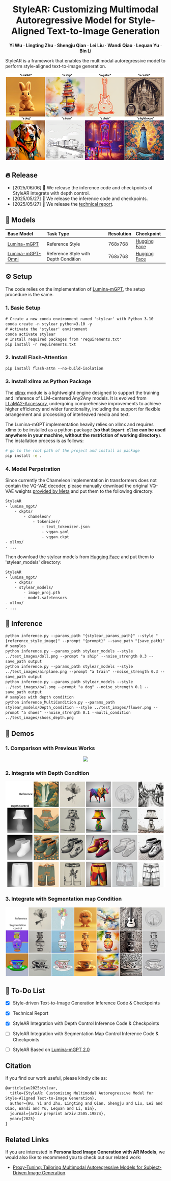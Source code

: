 <div align="center">
<h1>StyleAR: Customizing Multimodal Autoregressive Model for Style-Aligned Text-to-Image Generation</h1>

**Yi Wu** · **Lingting Zhu** · **Shengju Qian** · **Lei Liu** · **Wandi Qiao** · **Lequan Yu** · **Bin Li**

</div>

StyleAR is a framework that enables the multimodal autoregressive model to perform style-aligned text-to-image generation.

<div align="center">
<img src='assets/teaser.png' width = 875 >
</div>

## 🔥 Release
- [2025/06/06] 🎉 We release the inference code and checkpoints of StyleAR integrate with depth control.
- [2025/05/27] 🎉 We release the inference code and checkpoints.
- [2025/05/27] 🎉 We release the [technical report](https://arxiv.org/abs/2505.19874).

## 🧰 Models
|Base Model| Task Type | Resolution | Checkpoint |
|:---------|:---------|:--------|:--------|
|[Lumina-mGPT](https://huggingface.co/Alpha-VLLM/Lumina-mGPT-7B-768)| Reference Style |768x768|[Hugging Face](https://huggingface.co/Ani2017/StyleAR)|
|[Lumina-mGPT-Omni](https://huggingface.co/Alpha-VLLM/Lumina-mGPT-7B-768-Omni)| Reference Style with Depth Condition|768x768|[Hugging Face](https://huggingface.co/Ani2017/StyleAR/tree/main/Depth_condition)|

## ⚙️ Setup
The code relies on the implementation of [Lumina-mGPT](https://github.com/Alpha-VLLM/Lumina-mGPT/tree/main), the setup procedure is the same.
### 1. Basic Setup

```
# Create a new conda environment named 'stylear' with Python 3.10
conda create -n stylear python=3.10 -y
# Activate the 'stylear' environment
conda activate stylear
# Install required packages from 'requirements.txt'
pip install -r requirements.txt
```

### 2. Install Flash-Attention
```
pip install flash-attn --no-build-isolation
```

### 3. Install xllmx as Python Package
The [xllmx](./xllmx) module is a lightweight engine designed to support the training and inference of
LLM-centered Any2Any models. It is evolved from [LLaMA2-Accessory](https://github.com/Alpha-VLLM/LLaMA2-Accessory), undergoing comprehensive improvements to achieve higher efficiency and
wider functionality, including the support for flexible arrangement and processing of interleaved media and text.

The Lumina-mGPT implementation heavily relies on xllmx and requires xllmx to be installed as a python package (**so that `import xllmx` can be used anywhere in your machine, without the restriction of working directory**).
The installation process is as follows:
```bash
# go to the root path of the project and install as package
pip install -e .
```

### 4. Model Perpetration
Since currently the Chameleon implementation in transformers does not contain the VQ-VAE decoder, please manually download the original VQ-VAE weights [provided by Meta](https://github.com/facebookresearch/chameleon) and
put them to the following directory:

```
StyleAR
- lumina_mgpt/
    - ckpts/
        - chameleon/
            - tokenizer/
                - text_tokenizer.json
                - vqgan.yaml
                - vqgan.ckpt
- xllmx/
- ...
```

Then download the stylear models from [Hugging Face](https://huggingface.co/Ani2017/StyleAR) and put them to 'stylear_models' directory:

```
StyleAR
- lumina_mgpt/
    - ckpts/
    - stylear_models/
        - image_proj.pth
        - model.safetensors
- xllmx/
- ...
```

## 💫 Inference
```
python inference.py --params_path "{stylear_params_path}" --style "{reference_style_image}" --prompt "{prompt}" --save_path "{save_path}"
# samples
python inference.py --params_path stylear_models --style ../test_images/doll.png --prompt "a ship" --noise_strength 0.3 --save_path output
python inference.py --params_path stylear_models --style ../test_images/airplane.png --prompt "a train" --noise_strength 0.3 --save_path output
python inference.py --params_path stylear_models --style ../test_images/owl.png --prompt "a dog" --noise_strength 0.1 --save_path output
# samples with depth condition
python inference_MultiCondition.py --params_path stylear_models/Depth_condition --style ../test_images/flower.png --prompt "a shoes" --noise_strength 0.1 --multi_condition ../test_images/shoes_depth.png
```

## 🔆 Demos

### 1. Comparison with Previous Works

<p align="center">
  <img src="assets/comparison.png">
</p>

### 2. Integrate with Depth Condition

<p align="center">
  <img src="assets/depth.png">
</p>

### 3. Integrate with Segmentation map Condition

<p align="center">
  <img src="assets/seg.png">
</p>


## 📝 To-Do List
 - [x] Style-driven Text-to-Image Generation Inference Code & Checkpoints
 - [x] Technical Report
 - [x] StyleAR Integration with Depth Control Inference Code & Checkpoints
 - [ ] StyleAR Integration with Segmentation Map Control Inference Code & Checkpoints
 - [ ] StyleAR Based on [Lumina-mGPT 2.0](https://github.com/Alpha-VLLM/Lumina-mGPT-2.0)


## Citation

If you find our work useful, please kindly cite as:
```
@article{wu2025stylear,
  title={StyleAR: Customizing Multimodal Autoregressive Model for Style-Aligned Text-to-Image Generation},
  author={Wu, Yi and Zhu, Lingting and Qian, Shengju and Liu, Lei and Qiao, Wandi and Yu, Lequan and Li, Bin},
  journal={arXiv preprint arXiv:2505.19874},
  year={2025}
}

```

## Related Links
If you are interested in **Personalized Image Generation with AR Models**, we would also like to recommend you to check out our related work:

* [Proxy-Tuning: Tailoring Multimodal Autoregressive Models for Subject-Driven Image Generation](https://arxiv.org/abs/2503.10125).

